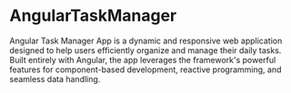 # AngularTaskManager
Angular Task Manager App is a dynamic and responsive web application designed to help users efficiently organize and manage their daily tasks. Built entirely with Angular, the app leverages the framework's powerful features for component-based development, reactive programming, and seamless data handling.
